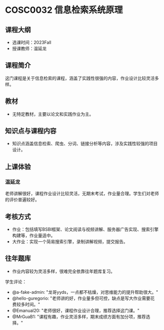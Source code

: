 # COSC0032 信息检索系统原理
## 课程大纲
- 选课时间：2023Fall
- 授课教师：温延龙

## 课程简介
这门课程是关于信息检索的课程，涵盖了实践性很强的内容，作业设计比较灵活多样。

## 教材
- 无特定教材，主要以论文和实践作业为主。

## 知识点与课程内容
- 知识点涵盖信息检索、爬虫、分词、链接分析等内容，涉及实践性较强的项目设计。

## 上课体验
### 温延龙
老师讲解很好，课程作业设计比较灵活，无期末考试，作业量合理。学生们对老师的评价普遍较好。

## 考核方式
- 作业：包括填写BSBI框架、论文阅读与视频讲解、服务器广告实现、搜索引擎构建等，作业量适中。
- 大作业：实现一个简易搜索引擎，录制讲解视频，提交报告。

## 往年题库
- 作业内容较为灵活多样，很难完全依靠往年题库复习。

学生评论：
- @a-fake-admin: "龙哥yyds，一点都不枯燥，对思维能力的提升帮助很大。"
- @hello-guregorio: "老师讲的好，作业量多但可控，缺点是写大作业需要花费较多时间。"
- @Emanual20: "老师很好，课程作业设计合理，推荐选择这门课。"
- @MrGuaB1: "课程有趣，作业灵活多样，期末成绩方面有加分项，推荐选择。"